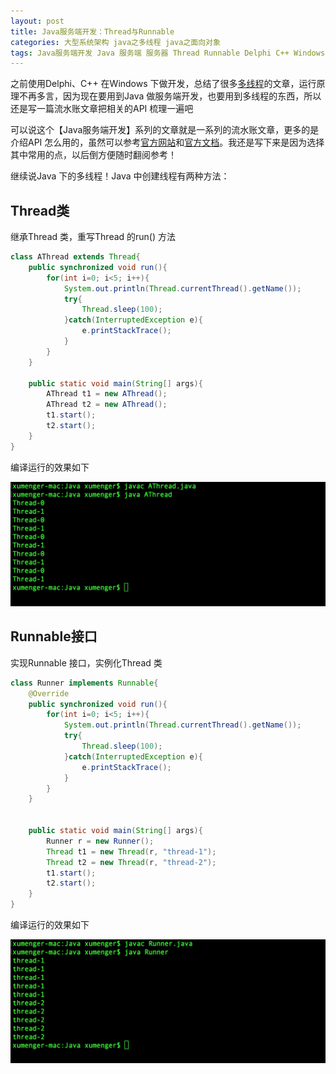 ```yaml
---
layout: post
title: Java服务端开发：Thread与Runnable
categories: 大型系统架构 java之多线程 java之面向对象
tags: Java服务端开发 Java 服务端 服务器 Thread Runnable Delphi C++ Windows JVM 类 接口 Override 
---
```


之前使用Delphi、C++ 在Windows 下做开发，总结了很多[多线程](http://www.xumenger.com/tags/#%E5%A4%9A%E7%BA%BF%E7%A8%8B)的文章，运行原理不再多言，因为现在要用到Java 做服务端开发，也要用到多线程的东西，所以还是写一篇流水账文章把相关的API 梳理一遍吧

可以说这个【Java服务端开发】系列的文章就是一系列的流水账文章，更多的是介绍API 怎么用的，虽然可以参考[官方网站](http://www.oracle.com/technetwork/cn/java/index.html)和[官方文档](https://docs.oracle.com/en/java/)。我还是写下来是因为选择其中常用的点，以后倒方便随时翻阅参考！

继续说Java 下的多线程！Java 中创建线程有两种方法：

## Thread类

继承Thread 类，重写Thread 的run() 方法

```java
class AThread extends Thread{
    public synchronized void run(){
        for(int i=0; i<5; i++){
            System.out.println(Thread.currentThread().getName());
            try{
                Thread.sleep(100);
            }catch(InterruptedException e){
                e.printStackTrace();
            }
        }
    }

    public static void main(String[] args){
        AThread t1 = new AThread();
        AThread t2 = new AThread();
        t1.start();
        t2.start();
    }
}
```

编译运行的效果如下

![](../media/image/2018-08-18/01-01.png)

## Runnable接口

实现Runnable 接口，实例化Thread 类

```java
class Runner implements Runnable{
    @Override
    public synchronized void run(){
        for(int i=0; i<5; i++){
            System.out.println(Thread.currentThread().getName());
            try{
                Thread.sleep(100);
            }catch(InterruptedException e){
                e.printStackTrace();
            }
        }
    }


    public static void main(String[] args){
        Runner r = new Runner();
        Thread t1 = new Thread(r, "thread-1");
        Thread t2 = new Thread(r, "thread-2");
        t1.start();
        t2.start();
    }
}
```

编译运行的效果如下

![](../media/image/2018-08-18/01-02.png)
